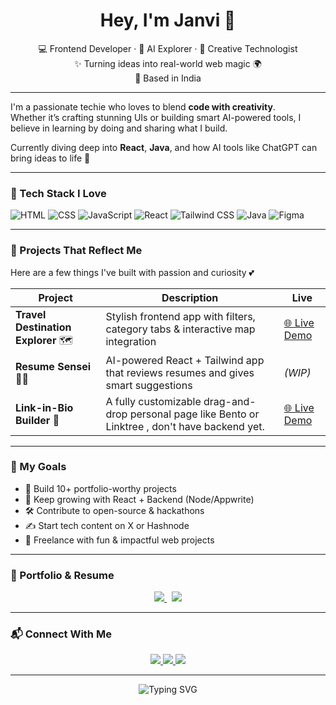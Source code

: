 <h1 align="center">Hey, I'm Janvi 👋</h1>
<p align="center">
  💻 Frontend Developer · 🤖 AI Explorer · 🎨 Creative Technologist <br/>
  ✨ Turning ideas into real-world web magic 🌍 <br/>
  📍 Based in India
</p>

---

I'm a passionate techie who loves to blend **code with creativity**.  
Whether it’s crafting stunning UIs or building smart AI-powered tools, I believe in learning by doing and sharing what I build.  

Currently diving deep into **React**, **Java**, and how AI tools like ChatGPT can bring ideas to life 🤍

---

### 🚀 Tech Stack I Love

![HTML](https://img.shields.io/badge/-HTML-E34F26?style=for-the-badge&logo=html5&logoColor=white)
![CSS](https://img.shields.io/badge/-CSS-1572B6?style=for-the-badge&logo=css3&logoColor=white)
![JavaScript](https://img.shields.io/badge/-JS-F7DF1E?style=for-the-badge&logo=javascript&logoColor=black)
![React](https://img.shields.io/badge/-React-20232A?style=for-the-badge&logo=react&logoColor=61DAFB)
![Tailwind CSS](https://img.shields.io/badge/-Tailwind-38B2AC?style=for-the-badge&logo=tailwind-css&logoColor=white)
![Java](https://img.shields.io/badge/-Java-ED8B00?style=for-the-badge&logo=java&logoColor=white)
![Figma](https://img.shields.io/badge/-Figma-F24E1E?style=for-the-badge&logo=figma&logoColor=white)

---

### 🌟  Projects That Reflect Me

Here are a few things I've built with passion and curiosity 💕

| Project | Description | Live |
|--------|-------------|------|
| **Travel Destination Explorer** 🗺️ | Stylish frontend app with filters, category tabs & interactive map integration | [🌐 Live Demo](https://travel-destination-explorer-neon.vercel.app/) |
| **Resume Sensei** 🧠💼 | AI-powered React + Tailwind app that reviews resumes and gives smart suggestions |  *(WIP)* |
| **Link-in-Bio Builder** 🔗 | A fully customizable drag-and-drop personal page like Bento or Linktree , don't have backend yet.| [🌐 Live Demo](https://dev-link-tree.vercel.app/)  |

---

### 🎯 My Goals

- 🧩 Build 10+ portfolio-worthy projects  
- 🌱 Keep growing with React + Backend (Node/Appwrite)  
- 🛠 Contribute to open-source & hackathons  
- ✍️ Start tech content on X or Hashnode  
- 🧃 Freelance with fun & impactful web projects

---

### 💼 Portfolio & Resume

<p align="center">
  <a href="https://janvichaturvedi.vercel.app" target="_blank">
    <img src="https://img.shields.io/badge/-View%20Portfolio-1DBF73?style=for-the-badge&logo=vercel&logoColor=white" />
  </a>
  &nbsp;
  <a href="https://drive.google.com/file/d/1vK-i8E_jdWzOC4n2OdD_TcMnKz7QGZl4/view?usp=sharing" target="_blank">
    <img src="https://img.shields.io/badge/-My%20Resume-blueviolet?style=for-the-badge&logo=google-drive&logoColor=white" />
  </a>
</p>


---

### 📬 Connect With Me

<p align="center">
  <a href="mailto:cjanvi1010@gmail.com" target="_blank">
    <img src="https://img.shields.io/badge/-Email-D14836?style=for-the-badge&logo=gmail&logoColor=white" />
  </a>
  <a href="https://x.com/cjanvi1010" target="_blank">
    <img src="https://img.shields.io/badge/-X(Twitter)-000000?style=for-the-badge&logo=twitter&logoColor=white" />
  </a>
  <a href="https://www.linkedin.com/in/janvichaturvedi1010/" target="_blank">
    <img src="https://img.shields.io/badge/-LinkedIn-0077B5?style=for-the-badge&logo=linkedin&logoColor=white" />
  </a>
</p>

---

<div align="center">
  <img src="https://readme-typing-svg.demolab.com?font=Fira+Code&weight=600&pause=1000&color=61DAFB&width=500&lines=Code+by+heart%2C+build+with+purpose+by+Janvi" alt="Typing SVG" />
</div>

